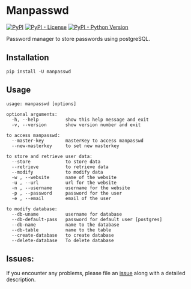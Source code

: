 # Manpasswd

[![PyPI](https://img.shields.io/pypi/v/manpasswd)](https://pypi.python.org/pypi/manpasswd)
[![PyPI - License](https://img.shields.io/pypi/l/manpasswd)](https://github.com/Gowthaman1401/ManPasswd/blob/main/LICENSE)
[![PyPI - Python Version](https://img.shields.io/pypi/pyversions/manpasswd?color=red)](https://pypi.python.org/pypi/manpasswd)

Password manager to store passwords using postgreSQL.

## Installation

`pip install -U manpasswd`

## Usage

```
usage: manpasswd [options]

optional arguments:
  -h, --help          show this help message and exit
  -v, --version       show version number and exit

to access manpasswd:
  --master-key        masterKey to access manpasswd
  --new-masterkey     to set new masterkey

to store and retrieve user data:
  --store             to store data
  --retrieve          to retrieve data
  --modify            to modify data
  -w , --website      name of the website
  -u , --url          url for the website
  -n , --username     username for the website
  -p , --password     password for the user
  -e , --email        email of the user

to modify database:
  --db-uname          username for database
  --db-default-pass   password for default user [postgres]
  --db-name           name to the database
  --db-table          name to the table
  --create-database   to create database
  --delete-database   To delete database
```
## Issues:

If you encounter any problems, please file an [issue](https://github.com/Gowthaman1401/ManPasswd/) along with a detailed description.
